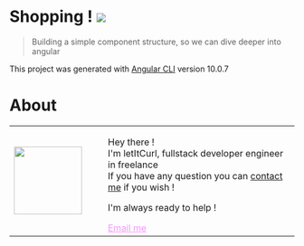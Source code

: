# Shopping ! [![](https://img.shields.io/badge/autor-letItCurl-red.svg)](https://www.linkedin.com/in/roland-lopez-developer/?locale=en_US)
> Building a simple component structure, so we can dive deeper into angular

This project was generated with [Angular CLI](https://github.com/angular/angular-cli) version 10.0.7

# About

<table style="border: none;">
  <tr>
    <td>
      <div style="width: 120px;">
        <img style="width: 120px;" src="https://res.cloudinary.com/duydvdaxd/image/upload/w_120,c_fill,ar_1:1,g_auto/v1587723517/Rodeooo_khmmmu.jpg"/>
    </div>
    </td>
    <td>
      <div style="margin-left: 30px;">
        <p>Hey there !</br>
        I'm letItCurl, fullstack developer engineer in freelance</br>
        If you have any question you can <a href="https://www.linkedin.com/in/roland-lopez-developer/?locale=en_US">contact me</a> if you wish !</p>
        <p>I'm always ready to help !</p>
        <a style="color: #f694ff;" href="mailto:rolandlopez.developer@gmail.com?subject=Hey!Areyouavailable?">Email me</a>
    </div>
    </td>
  </tr>
</table>

